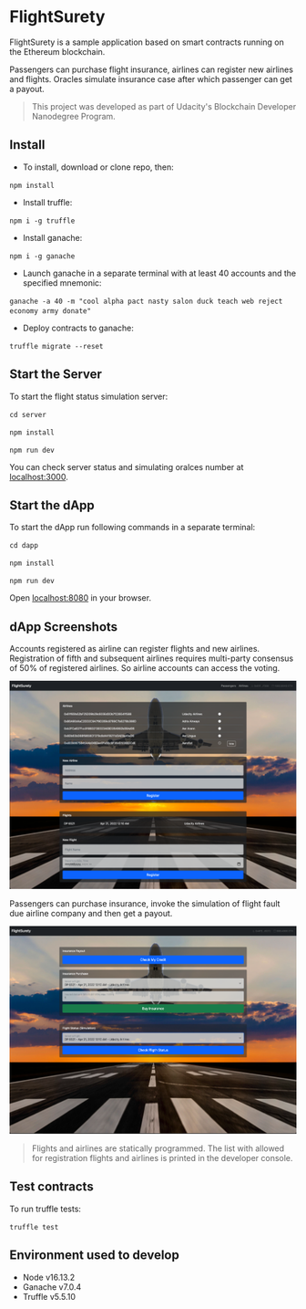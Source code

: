 # FlightSurety

FlightSurety is a sample application based on smart contracts running on the Ethereum blockchain.

Passengers can purchase flight insurance, airlines can register new airlines and flights. 
Oracles simulate insurance case after which passenger can get a payout.

>This project was developed as part of Udacity's Blockchain Developer Nanodegree Program. 

## Install

- To install, download or clone repo, then:

`npm install`

- Install truffle:

`npm i -g truffle`

- Install ganache:

`npm i -g ganache`

- Launch ganache in a separate terminal with at least 40 accounts and the specified mnemonic:

`ganache -a 40 -m "cool alpha pact nasty salon duck teach web reject economy army donate"`

- Deploy contracts to ganache:

`truffle migrate --reset`

## Start the Server

To start the flight status simulation server:

`cd server`

`npm install`

`npm run dev`

You can check server status and simulating oralces number at [localhost:3000](http://localhost:3000).

## Start the dApp

To start the dApp run following commands in a separate terminal:

`cd dapp`

`npm install`

`npm run dev`

Open [localhost:8080](http://localhost:8080) in your browser.

## dApp Screenshots

Accounts registered as airline can register flights and new airlines. Registration of fifth and subsequent airlines requires multi-party consensus of 50% of registered airlines. So airline accounts can access the voting.

![alt text](./screenshots/airlines.png "Airlines")

Passengers can purchase insurance, invoke the simulation of flight fault due airline company and then get a payout.

![alt text](./screenshots/passengers.png "Passengers")

>Flights and airlines are statically programmed. The list with allowed for registration flights and airlines is printed in the developer console.

## Test contracts

To run truffle tests:

`truffle test`

## Environment used to develop

- Node v16.13.2
- Ganache v7.0.4
- Truffle v5.5.10
